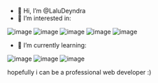 - 👋 Hi, I’m @LaluDeyndra
- 👀 I’m interested in:

 ![image](https://github.com/LaluDeyndra/LaluDeyndra/assets/143301086/b4b6037d-99d1-4c0e-b6c8-a992fd57d399) ![image](https://github.com/LaluDeyndra/LaluDeyndra/assets/143301086/0a3241ab-e4f2-469b-b5f3-78aeb1505c1c) ![image](https://github.com/LaluDeyndra/LaluDeyndra/assets/143301086/567c677d-b063-4fd8-a997-1d059db8de22) ![image](https://github.com/LaluDeyndra/LaluDeyndra/assets/143301086/59bf6c18-4997-4f39-957e-c337fb7b0ec8) ![image](https://github.com/LaluDeyndra/LaluDeyndra/assets/143301086/6b2ec2f0-291c-482d-9cee-8f195adc3b57)





- 🌱 I’m currently learning:
  
![image](https://github.com/LaluDeyndra/LaluDeyndra/assets/143301086/b4b6037d-99d1-4c0e-b6c8-a992fd57d399) ![image](https://github.com/LaluDeyndra/LaluDeyndra/assets/143301086/0a3241ab-e4f2-469b-b5f3-78aeb1505c1c) ![image](https://github.com/LaluDeyndra/LaluDeyndra/assets/143301086/6b2ec2f0-291c-482d-9cee-8f195adc3b57)

hopefully i can be a professional web developer :)












<!---
LaluDeyndra/LaluDeyndra is a ✨ special ✨ repository because its `README.md` (this file) appears on your GitHub profile.
You can click the Preview link to take a look at your changes.
--->
